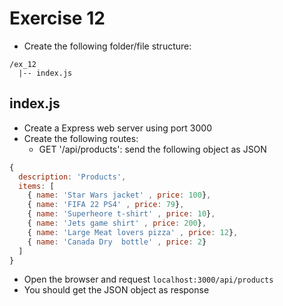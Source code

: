 # Exercise 12

* Create the following folder/file structure:
```
/ex_12
  |-- index.js
```

## index.js
* Create a Express web server using port 3000
* Create the following routes:
  * GET '/api/products': send the following object as JSON

```js
{
  description: 'Products',
  items: [
    { name: 'Star Wars jacket' , price: 100},
    { name: 'FIFA 22 PS4' , price: 79},
    { name: 'Superheore t-shirt' , price: 10},
    { name: 'Jets game shirt' , price: 200},
    { name: 'Large Meat lovers pizza' , price: 12},
    { name: 'Canada Dry  bottle' , price: 2}
  ]
}
```

* Open the browser and request `localhost:3000/api/products`
* You should get the JSON object as response
